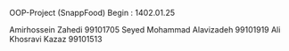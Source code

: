 OOP-Project (SnappFood)
Begin : 1402.01.25

Amirhossein Zahedi 99101705
Seyed Mohammad Alavizadeh 99101919
Ali Khosravi Kazaz 99101513
